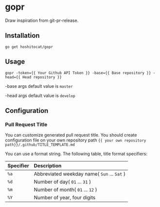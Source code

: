 # gopr
Draw inspiration from git-pr-release.

## Installation

```shell
go get hoshitocat/gopr
```

## Usage

```shell
gopr -token={{ Your Github API Token }} -base={{ Base repository }} -head={{ Head repository }}
```

-base args default value is `master`

-head args default value is `develop`

## Configuration

### Pull Request Title

You can customize generated pull request title.
You should create configuration file on your own repository path `{{ your own repository path}}/.github/TITLE_TEMPLATE.md`

You can use a format string. The following table, title format specifiers:

| Specifier | Description |
|:---|:---|
| `%a` | Abbreviated weekday name( `Sun` ... `Sat` ) |
| `%d` | Number of day( `01` ... `31` ) |
| `%m` | Number of month( `01` ... `12` ) |
| `%Y` | Number of year, four digits |
